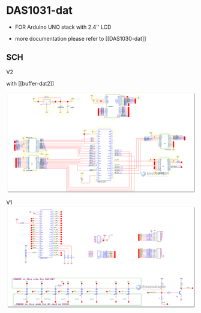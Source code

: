 
# DAS1031-dat 


- FOR Arduino UNO stack with 2.4'' LCD

- more documentation please refer to [[DAS1030-dat]]


## SCH

V2 

with [[buffer-dat2]]

![](2023-10-31-22-39-10.png)

V1 
![](2023-10-31-22-38-02.png)